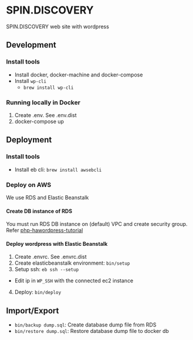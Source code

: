 # SPIN.DISCOVERY

SPIN.DISCOVERY web site with wordpress


## Development

### Install tools

- Install docker, docker-machine and docker-compose
- Install `wp-cli`
  - `brew install wp-cli`

### Running locally in Docker

1. Create .env. See .env.dist
2. docker-compose up

## Deployment

### Install tools

- Install eb cli: `brew install awsebcli`

### Deploy on AWS

We use RDS and Elastic Beanstalk

#### Create DB instance of RDS

You must run RDS DB instance on (default) VPC and create security group.
Refer [php-hawordpress-tutorial](https://docs.aws.amazon.com/ja_jp/elasticbeanstalk/latest/dg/php-hawordpress-tutorial.html)

#### Deploy wordpress with Elastic Beanstalk

1. Create .envrc. See .envrc.dist
2. Create elasticbeanstalk environment: `bin/setup`
3. Setup ssh: `eb ssh --setup`
  - Edit ip in `WP_SSH` with the connected ec2 instance
4. Deploy: `bin/deploy`

## Import/Export

- `bin/backup dump.sql`: Create database dump file from RDS
- `bin/restore dump.sql`: Restore database dump file to docker db

